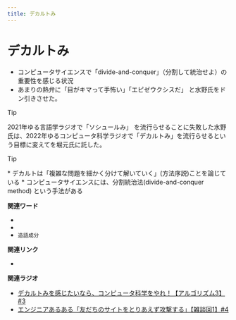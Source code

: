 ```yaml
---
title: デカルトみ
---
```


# デカルトみ


-   コンピュータサイエンスで「divide-and-conquer」（分割して統治せよ）の重要性を感じる状況
-   あまりの熱弁に「目がキマって手怖い」「エピゼウクシスだ」
    と水野氏をドン引きさせた。



Tip


2021年ゆる言語学ラジオで「ソシュールみ」
を流行らせることに失敗した水野氏は、2022年ゆるコンピュータ科学ラジオで「デカルトみ」を流行らせるという目標に変えてを堀元氏に託した。




Tip


\*
デカルトは「複雑な問題を細かく分けて解いていく」(方法序説)ことを論じている
\* コンピュータサイエンスには、分割統治法(divide-and-conquer method)
という手法がある


**関連ワード**

-   
-   
-   `造語成分`

**関連リンク**

-   

**関連ラジオ**

-   [デカルトみを感じたいなら、コンピュータ科学をやれ！【アルゴリズム3】#3](https://www.youtube.com/watch?v=5RZK9D_EU4U)
-   [エンジニアあるある「友だちのサイトをとりあえず攻撃する」【雑談回1】#4](https://www.youtube.com/watch?v=0ykzv_rKHiA)
